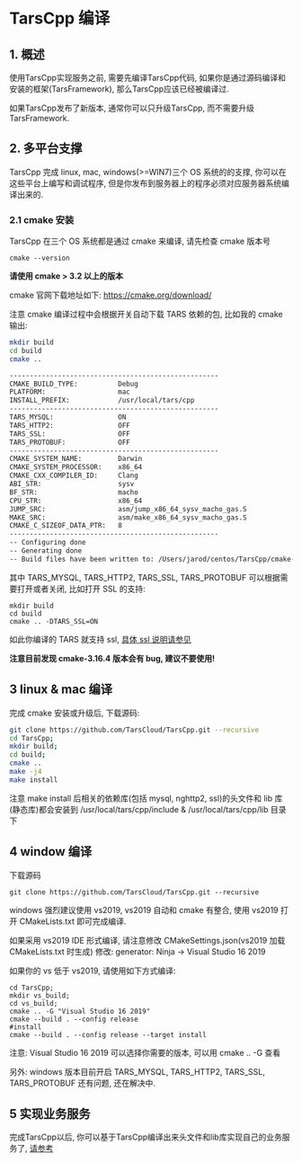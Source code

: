# TarsCpp 编译

## 1. 概述

使用TarsCpp实现服务之前, 需要先编译TarsCpp代码, 如果你是通过源码编译和安装的框架(TarsFramework), 那么TarsCpp应该已经被编译过.

如果TarsCpp发布了新版本, 通常你可以只升级TarsCpp, 而不需要升级TarsFramework.

## 2. 多平台支撑

TarsCpp 完成 linux, mac, windows(>=WIN7)三个 OS 系统的的支撑, 你可以在这些平台上编写和调试程序, 但是你发布到服务器上的程序必须对应服务器系统编译出来的.


### 2.1 cmake 安装

TarsCpp 在三个 OS 系统都是通过 cmake 来编译, 请先检查 cmake 版本号

```
cmake --version
```

**请使用 cmake > 3.2 以上的版本**

cmake 官网下载地址如下: https://cmake.org/download/

注意 cmake 编译过程中会根据开关自动下载 TARS 依赖的包, 比如我的 cmake 输出:

```sh
mkdir build
cd build
cmake ..

----------------------------------------------------
CMAKE_BUILD_TYPE:          Debug
PLATFORM:                  mac
INSTALL_PREFIX:            /usr/local/tars/cpp
----------------------------------------------------
TARS_MYSQL:                ON
TARS_HTTP2:                OFF
TARS_SSL:                  OFF
TARS_PROTOBUF:             OFF
----------------------------------------------------
CMAKE_SYSTEM_NAME:         Darwin
CMAKE_SYSTEM_PROCESSOR:    x86_64
CMAKE_CXX_COMPILER_ID:     Clang
ABI_STR:                   sysv
BF_STR:                    macho
CPU_STR:                   x86_64
JUMP_SRC:                  asm/jump_x86_64_sysv_macho_gas.S
MAKE_SRC:                  asm/make_x86_64_sysv_macho_gas.S
CMAKE_C_SIZEOF_DATA_PTR:   8
----------------------------------------------------
-- Configuring done
-- Generating done
-- Build files have been written to: /Users/jarod/centos/TarsCpp/cmake-build-debug
```

其中 TARS_MYSQL, TARS_HTTP2, TARS_SSL, TARS_PROTOBUF 可以根据需要打开或者关闭, 比如打开 SSL 的支持:

```
mkdir build
cd build
cmake .. -DTARS_SSL=ON
```

如此你编译的 TARS 就支持 ssl, [具体 ssl 说明请参见](./tars-tls.md)

**注意目前发现 cmake-3.16.4 版本会有 bug, 建议不要使用!**

## 3 linux & mac 编译

完成 cmake 安装或升级后, 下载源码:

```sh
git clone https://github.com/TarsCloud/TarsCpp.git --recursive
cd TarsCpp;
mkdir build;
cd build;
cmake ..
make -j4
make install
```

注意 make install 后相关的依赖库(包括 mysql, nghttp2, ssl)的头文件和 lib 库(静态库)都会安装到 /usr/local/tars/cpp/include & /usr/local/tars/cpp/lib 目录下

## 4 window 编译

下载源码

```
git clone https://github.com/TarsCloud/TarsCpp.git --recursive
```

windows 强烈建议使用 vs2019, vs2019 自动和 cmake 有整合, 使用 vs2019 打开 CMakeLists.txt 即可完成编译.

如果采用 vs2019 IDE 形式编译, 请注意修改 CMakeSettings.json(vs2019 加载 CMakeLists.txt 时生成)
修改: generator: Ninja -> Visual Studio 16 2019

如果你的 vs 低于 vs2019, 请使用如下方式编译:

```
cd TarsCpp;
mkdir vs_build;
cd vs_build;
cmake .. -G "Visual Studio 16 2019"
cmake --build . --config release
#install
cmake --build . --config release --target install
```

注意: Visual Studio 16 2019 可以选择你需要的版本, 可以用 cmake .. -G 查看

另外: windows 版本目前开启 TARS_MYSQL, TARS_HTTP2, TARS_SSL, TARS_PROTOBUF 还有问题, 还在解决中.

## 5 实现业务服务

完成TarsCpp以后, 你可以基于TarsCpp编译出来头文件和lib库实现自己的业务服务了, [请参考](../hello-world/tarscpp.md)

